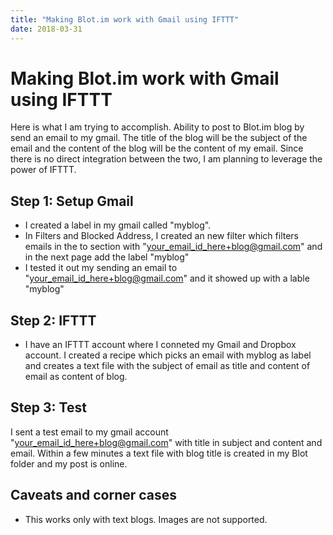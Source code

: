 ```yaml
---
title: "Making Blot.im work with Gmail using IFTTT"
date: 2018-03-31
---
```


# Making Blot.im work with Gmail using IFTTT

Here is what I am trying to accomplish. Ability to post to Blot.im blog by send an email to my gmail. The title of the blog will be the subject of the email and the content of the blog will be the content of my email. Since there is no direct integration between the two, I am planning to leverage the power of IFTTT. 

## Step 1: Setup Gmail

* I created a label in my gmail called "myblog". 
* In Filters and Blocked Address, I created an new filter which filters emails  in the to section with "your_email_id_here+blog@gmail.com" and in the next page add the label "myblog"
* I tested it out my sending an email to "your_email_id_here+blog@gmail.com" and it showed up with a lable "myblog"

## Step 2: IFTTT
* I have an IFTTT account where I conneted my Gmail and Dropbox account. I created a recipe which picks an email with myblog as label and creates a text file with the subject of email as title and content of email as content of blog. 

## Step 3: Test
I sent a test email to my gmail account "your_email_id_here+blog@gmail.com" with title in subject and content and email. Within a few minutes a text file with blog title is created in my Blot folder and my post is online. 

## Caveats and corner cases
* This works only with text blogs. Images are not supported. 

